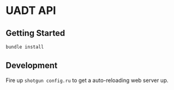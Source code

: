 UADT API
========

Getting Started
---------------

```
bundle install
```

Development
-----------

Fire up `shotgun config.ru` to get a auto-reloading web server up.
